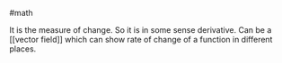 
#math 

It is the measure of change. So it is in some sense derivative. Can be a [[vector field]] which can show rate of change of a function in different places. 